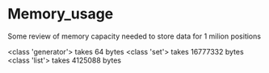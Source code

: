 # Memory_usage
Some review of memory capacity needed to store data for 1 milion positions

<class 'generator'>  takes   64 bytes
<class 'set'>  takes   16777332 bytes
<class 'list'>  takes   4125088 bytes

